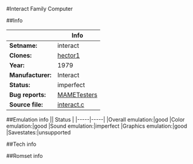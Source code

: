 #Interact Family Computer

##Info

||Info|
|-----|-----|
|**Setname:**|interact
|**Clones:**|[hector1](hector1.md)
|**Year:**|1979
|**Manufacturer:**|Interact
|**Status:**|imperfect
|**Bug reports:**|[MAMETesters](http://mametesters.org/view_all_set.php?type=1&temporary=y&search=interact.c)
|**Source file:**|[interact.c](https://github.com/mamedev/mame/blob/master/src/mess/drivers/interact.c)

##Emulation info
|| Status |
|-----|-----|
|Overall emulation:|good
|Color emulation:|good
|Sound emulation:|imperfect
|Graphics emulation:|good
|Savestates:|unsupported

##Tech info

##Romset info

<!--- START OF EDITED COMMENT DO NOT TOUCH TEXT ABOVE-->
